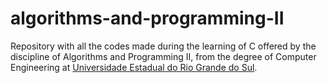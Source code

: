 # algorithms-and-programming-II
 Repository with all the codes made during the learning of C offered by the discipline of Algorithms and Programming II, from the degree of Computer Engineering at [Universidade Estadual do Rio Grande do Sul](https://www.uergs.edu.br/inicial).
